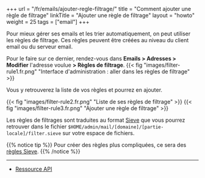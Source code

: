 +++
url = "/fr/emails/ajouter-regle-filtrage/"
title = "Comment ajouter une règle de filtrage"
linkTitle = "Ajouter une règle de filtrage"
layout = "howto"
weight = 25
tags = ["email"]
+++

Pour mieux gérer ses emails et les trier automatiquement, on peut utiliser les règles de filtrage. Ces règles peuvent être créées au niveau du client email ou du serveur email.

Pour le faire sur ce dernier, rendez-vous dans **Emails > Adresses > Modifier** l'adresse voulue **> Règles de filtrage**.
{{< fig "images/filter-rule1.fr.png" "Interface d'administration : aller dans les règles de filtrage" >}}

Vous y retrouverez la liste de vos règles et pourrez en ajouter.

{{< fig "images/filter-rule2.fr.png" "Liste de ses règles de filtrage" >}}
{{< fig "images/filter-rule3.fr.png" "Ajouter une règle de filtrage" >}}


Les règles de filtrages sont traduites au format [Sieve](http://sieve.info/) que vous pourrez retrouver dans le fichier `$HOME/admin/mail/[domaine]/[partie-locale]/filter.sieve` sur votre espace de fichiers.

{{% notice tip %}}
Pour créer des règles plus compliquées, ce sera des [règles Sieve](e-mails/use-sieve-scripts).
{{% /notice %}}

---

- [Ressource API](https://api.alwaysdata.com/v1/mailbox/rule/doc/)
